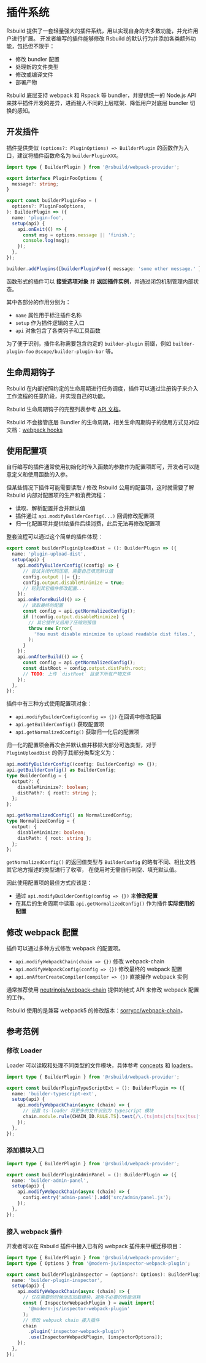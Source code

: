 # 插件系统

Rsbuild 提供了一套轻量强大的插件系统，用以实现自身的大多数功能，并允许用户进行扩展。
开发者编写的插件能够修改 Rsbuild 的默认行为并添加各类额外功能，包括但不限于：

- 修改 bundler 配置
- 处理新的文件类型
- 修改或编译文件
- 部署产物

Rsbuild 底层支持 webpack 和 Rspack 等 bundler，并提供统一的 Node.js API 来抹平插件开发的差异，进而接入不同的上层框架、降低用户对底层 bundler 切换的感知。

## 开发插件

插件提供类似 `(options?: PluginOptions) => BuilderPlugin` 的函数作为入口，建议将插件函数命名为 `builderPluginXXX`。

```ts
import type { BuilderPlugin } from '@rsbuild/webpack-provider';

export interface PluginFooOptions {
  message?: string;
}

export const builderPluginFoo = (
  options?: PluginFooOptions,
): BuilderPlugin => ({
  name: 'plugin-foo',
  setup(api) {
    api.onExit(() => {
      const msg = options.message || 'finish.';
      console.log(msg);
    });
  },
});

builder.addPlugins([builderPluginFoo({ message: 'some other message.' })]);
```

函数形式的插件可以 **接受选项对象** 并 **返回插件实例**，并通过闭包机制管理内部状态。

其中各部分的作用分别为：

- `name` 属性用于标注插件名称
- `setup` 作为插件逻辑的主入口
- `api` 对象包含了各类钩子和工具函数

为了便于识别，插件名称需要包含约定的 `builder-plugin` 前缀，例如 `builder-plugin-foo` `@scope/builder-plugin-bar` 等。

## 生命周期钩子

Rsbuild 在内部按照约定的生命周期进行任务调度，插件可以通过注册钩子来介入工作流程的任意阶段，并实现自己的功能。

Rsbuild 生命周期钩子的完整列表参考 [API 文档](/api/plugin-hooks.html)。

Rsbuild 不会接管底层 Bundler 的生命周期，相关生命周期钩子的使用方式见对应文档：[webpack hooks](https://webpack.js.org/api/compiler-hooks/)

## 使用配置项

自行编写的插件通常使用初始化时传入函数的参数作为配置项即可，开发者可以随意定义和使用函数的入参。

但某些情况下插件可能需要读取 / 修改 Rsbuild 公用的配置项，这时就需要了解 Rsbuild 内部对配置项的生产和消费流程：

- 读取、解析配置并合并默认值
- 插件通过 `api.modifyBuilderConfig(...)` 回调修改配置项
- 归一化配置项并提供给插件后续消费，此后无法再修改配置项

整套流程可以通过这个简单的插件体现：

```ts
export const builderPluginUploadDist = (): BuilderPlugin => ({
  name: 'plugin-upload-dist',
  setup(api) {
    api.modifyBuilderConfig((config) => {
      // 尝试关闭代码压缩，需要自己填充默认值
      config.output ||= {};
      config.output.disableMinimize = true;
      // 轮到其它插件修改配置...
    });
    api.onBeforeBuild(() => {
      // 读取最终的配置
      const config = api.getNormalizedConfig();
      if (!config.output.disableMinimize) {
        // 其它插件又启用了压缩则报错
        throw new Error(
          'You must disable minimize to upload readable dist files.',
        );
      }
    });
    api.onAfterBuild(() => {
      const config = api.getNormalizedConfig();
      const distRoot = config.output.distPath.root;
      // TODO: 上传 `distRoot` 目录下所有产物文件
    });
  },
});
```

插件中有三种方式使用配置项对象：

- `api.modifyBuilderConfig(config => {})` 在回调中修改配置
- `api.getBuilderConfig()` 获取配置项
- `api.getNormalizedConfig()` 获取归一化后的配置项

归一化的配置项会再次合并默认值并移除大部分可选类型，对于 `PluginUploadDist` 的例子其部分类型定义为：

```ts
api.modifyBuilderConfig((config: BuilderConfig) => {});
api.getBuilderConfig() as BuilderConfig;
type BuilderConfig = {
  output?: {
    disableMinimize?: boolean;
    distPath?: { root?: string };
  };
};

api.getNormalizedConfig() as NormalizedConfig;
type NormalizedConfig = {
  output: {
    disableMinimize: boolean;
    distPath: { root: string };
  };
};
```

`getNormalizedConfig()` 的返回值类型与 `BuilderConfig` 的略有不同、相比文档其它地方描述的类型进行了收窄，
在使用时无需自行判空、填充默认值。

因此使用配置项的最佳方式应该是：

- 通过 `api.modifyBuilderConfig(config => {})` 来**修改配置**
- 在其后的生命周期中读取 `api.getNormalizedConfig()` 作为插件**实际使用的配置**

## 修改 webpack 配置

插件可以通过多种方式修改 webpack 的配置项。

- `api.modifyWebpackChain(chain => {})` 修改 webpack-chain
- `api.modifyWebpackConfig(config => {})` 修改最终的 webpack 配置
- `api.onAfterCreateCompiler(compiler => {})` 直接操作 webpack 实例

通常推荐使用 [neutrinojs/webpack-chain](https://github.com/neutrinojs/webpack-chain) 提供的链式 API 来修改 webpack 配置的工作。

Rsbuild 使用的是兼容 webpack5 的修改版本：[sorrycc/webpack-chain](https://github.com/sorrycc/webpack-chain)。

## 参考范例

### 修改 Loader

Loader 可以读取和处理不同类型的文件模块，具体参考 [concepts](https://webpack.js.org/concepts/loaders) 和 [loaders](https://webpack.js.org/loaders/)。

```ts
import type { BuilderPlugin } from '@rsbuild/webpack-provider';

export const builderPluginTypeScriptExt = (): BuilderPlugin => ({
  name: 'builder-typescript-ext',
  setup(api) {
    api.modifyWebpackChain(async (chain) => {
      // 设置 ts-loader 将更多的文件识别为 typescript 模块
      chain.module.rule(CHAIN_ID.RULE.TS).test(/\.(ts|mts|cts|tsx|tss|tsm)$/);
    });
  },
});
```

### 添加模块入口

```ts
import type { BuilderPlugin } from '@rsbuild/webpack-provider';

export const builderPluginAdminPanel = (): BuilderPlugin => ({
  name: 'builder-admin-panel',
  setup(api) {
    api.modifyWebpackChain(async (chain) => {
      config.entry('admin-panel').add('src/admin/panel.js');
    });
  },
});
```

### 接入 webpack 插件

开发者可以在 Rsbuild 插件中接入已有的 webpack 插件来平缓迁移项目：

```ts
import type { BuilderPlugin } from '@rsbuild/webpack-provider';
import type { Options } from '@modern-js/inspector-webpack-plugin';

export const builderPluginInspector = (options?: Options): BuilderPlugin => ({
  name: 'builder-plugin-inspector',
  setup(api) {
    api.modifyWebpackChain(async (chain) => {
      // 仅在需要的时候动态加载模块，避免不必要的性能消耗
      const { InspectorWebpackPlugin } = await import(
        '@modern-js/inspector-webpack-plugin'
      );
      // 修改 webpack chain 接入插件
      chain
        .plugin('inspector-webpack-plugin')
        .use(InspectorWebpackPlugin, [inspectorOptions]);
    });
  },
});
```
